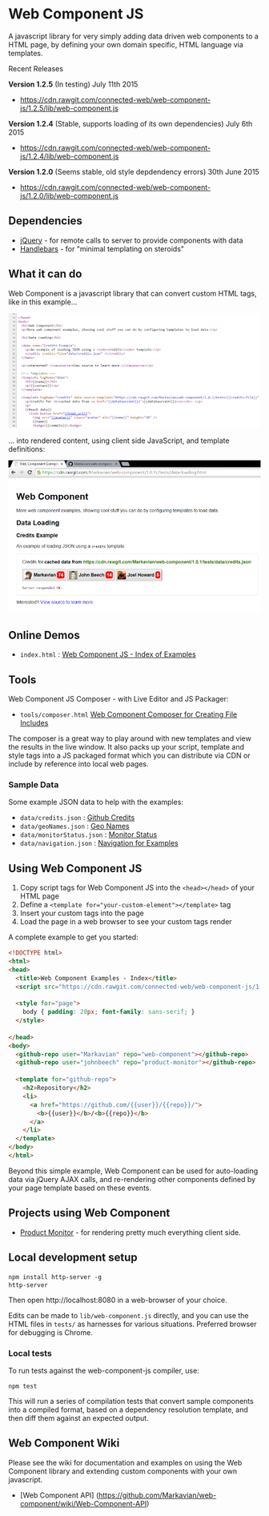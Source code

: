 Web Component JS
================
A javascript library for very simply adding data driven web components to a HTML page, by defining your own domain specific, HTML language via templates.

Recent Releases

**Version 1.2.5** (In testing)
July 11th 2015
* https://cdn.rawgit.com/connected-web/web-component-js/1.2.5/lib/web-component.js

**Version 1.2.4** (Stable, supports loading of its own dependencies)
July 6th 2015
* https://cdn.rawgit.com/connected-web/web-component-js/1.2.4/lib/web-component.js

**Version 1.2.0** (Seems stable, old style depdendency errors)
30th June 2015
* https://cdn.rawgit.com/connected-web/web-component-js/1.2.0/lib/web-component.js

Dependencies
------------
- [jQuery](https://jquery.com/) - for remote calls to server to provide components with data
- [Handlebars](http://handlebarsjs.com/) - for "minimal templating on steroids"

What it can do
--------------
Web Component is a javascript library that can convert custom HTML tags, like in this example...

![Web Component Data Loading Example Source](images/data-loading-example-source.png)

... into rendered content, using client side JavaScript, and template definitions:

![Web Component Data Loading Example](images/data-loading-example.png)

Online Demos
------------
* `index.html` : [Web Component JS - Index of Examples](https://cdn.rawgit.com/connected-web/web-component-js/1.2.5/tests/index.html)

Tools
-----
Web Component JS Composer - with Live Editor and JS Packager:
* `tools/composer.html` [Web Component Composer for Creating File Includes](https://cdn.rawgit.com/connected-web/web-component-js/1.2.5/tools/composer.html)

The composer is a great way to play around with new templates and view the results in the live window. It also packs up your script, template and style tags into a JS packaged format which you can distribute via CDN or include by reference into local web pages.

### Sample Data
Some example JSON data to help with the examples:
* `data/credits.json` : [Github Credits](https://cdn.rawgit.com/connected-web/web-component-js/1.2.5/tests/data/credits.json)
* `data/geoNames.json` : [Geo Names](https://cdn.rawgit.com/connected-web/web-component-js/1.2.5/tests/data/geoNames.json)
* `data/monitorStatus.json` : [Monitor Status](https://cdn.rawgit.com/connected-web/web-component-js/1.2.5/tests/data/monitorStatus.json)
* `data/navigation.json` : [Navigation for Examples](https://cdn.rawgit.com/connected-web/web-component-js/1.2.5/tests/data/navigation.json)

Using Web Component JS
----------------------
1. Copy script tags for Web Component JS into the `<head></head>` of your HTML page
2. Define a `<template for="your-custom-element"></template>` tag
3. Insert your custom tags into the page
4. Load the page in a web browser to see your custom tags render

A complete example to get you started:
```html
<!DOCTYPE html>
<html>
<head>
  <title>Web Component Examples - Index</title>
  <script src="https://cdn.rawgit.com/connected-web/web-component-js/1.2.5/lib/web-component.js"></script>

  <style for="page">
    body { padding: 20px; font-family: sans-serif; }
  </style>

</head>
<body>
  <github-repo user="Markavian" repo="web-component"></github-repo>
  <github-repo user="johnbeech" repo="product-monitor"></github-repo>

  <template for="github-repo">
    <h2>Repository</h2>
    <li>
      <a href="https://github.com/{{user}}/{{repo}}/">
        <b>{{user}}</b>/<b>{{repo}}</b>
      </a>
    </li>
  </template>
</body>
</html>
```

Beyond this simple example, Web Component can be used for auto-loading data via jQuery AJAX calls, and re-rendering other components defined by your page template based on these events.

Projects using Web Component
----------------------------
* [Product Monitor](https://github.com/johnbeech/product-monitor/) - for rendering pretty much everything client side.

Local development setup
-------------------
```
npm install http-server -g
http-server
```
Then open http://localhost:8080 in a web-browser of your choice.

Edits can be made to `lib/web-component.js` directly, and you can use the HTML files in `tests/` as harnesses for various situations. Preferred browser for debugging is Chrome.

### Local tests
To run tests against the web-component-js compiler, use:
```
npm test
```
This will run a series of compilation tests that convert sample components into a compiled format, based on a dependency resolution template, and then diff them against an expected output.

Web Component Wiki
------------------

Please see the wiki for documentation and examples on using the Web Component library and extending custom components with your own javascript.
* [Web Component API] (https://github.com/Markavian/web-component/wiki/Web-Component-API)
